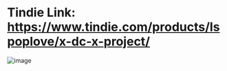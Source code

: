 Tindie Link: https://www.tindie.com/products/lspoplove/x-dc-x-project/
====
![image](https://github.com/lspoplove/X-project/blob/master/Documents/X-DC.jpg)
